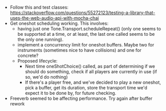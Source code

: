- Follow this and test classes: https://stackoverflow.com/questions/55272123/testing-a-library-that-uses-the-web-audio-api-with-mocha-chai
- Get oneshot scheduling working. This involves:
    - having just one Tone.Transport.scheduleRepeat() (only one seems to be supported at a time, or at least, the last one called seems to be the only one running).
    - implement a concurrency limit for oneshot buffers. Maybe two for instruments (sometimes nice to have collisions) and one for concrete?
    - Proposed lifecycle:
        - Next time oneShotChoice() called, as part of determining if we should do something, check if all players are currently in use (if so, we'd do nothing)
        - If there's a player free, and we've decided to play a new oneshot, pick a buffer, get its duration, store the transport time we'd expect it to be done by, for future checking.
- Freeverb seemed to be affecting performance. Try again after buffer rework
